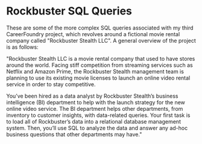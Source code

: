 # Rockbuster SQL Queries
These are some of the more complex SQL queries associated with my third CareerFoundry
project, which revolves around a fictional movie rental company called "Rockbuster
Stealth LLC". A general overview of the project is as follows:

"Rockbuster Stealth LLC is a movie rental company that used to have stores around the
world. Facing stiff competition from streaming services such as Netflix and Amazon Prime,
the Rockbuster Stealth management team is planning to use its existing movie licenses to
launch an online video rental service in order to stay competitive.

You’ve been hired as a data analyst by Rockbuster Stealth’s business intelligence (BI)
department to help with the launch strategy for the new online video service. The BI
department helps other departments, from inventory to customer insights, with data-related
queries. Your first task is to load all of Rockbuster’s data into a relational database
management system. Then, you’ll use SQL to analyze the data and answer any
ad-hoc business questions that other departments may have."
